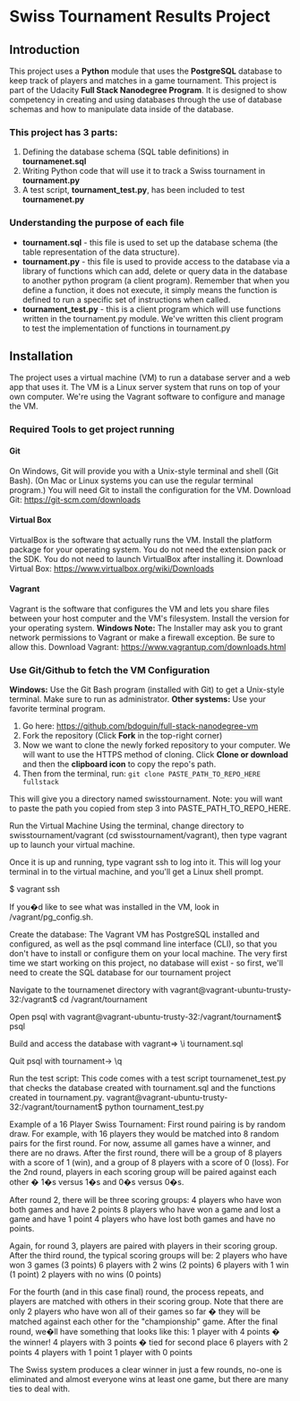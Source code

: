 # Swiss Tournament Results Project
## Introduction
This project uses a **Python** module that uses the **PostgreSQL** database to keep track of players and matches in a game tournament. This project is part of the Udacity **Full Stack Nanodegree Program**. It is designed to show competency in creating and using databases through the use of database schemas and how to manipulate data inside of the database.

### This project has 3 parts:
1. Defining the database schema (SQL table definitions) in **tournamenet.sql**
2. Writing Python code that will use it to track a Swiss tournament in **tournament.py**
3. A test script, **tournament_test.py**, has been included to test **tournamenet.py**

### Understanding the purpose of each file

- **tournament.sql**  - this file is used to set up the database schema (the table representation of the data structure).
- **tournament.py** - this file is used to provide access to the database via a library of functions which can add, delete or query data in the database to another python program (a client program). Remember that when you define a function, it does not execute, it simply means the function is defined to run a specific set of instructions when called.
- **tournament_test.py** - this is a client program which will use functions written in the tournament.py module. We've written this client program to test the implementation of functions in tournament.py

## Installation

The project uses a virtual machine (VM) to run a database server and a web app that uses it. The VM is a Linux server system that runs on top of your own computer. We're using the Vagrant software to configure and manage the VM.

### Required Tools to get project running

#### Git
On Windows, Git will provide you with a Unix-style terminal and shell (Git Bash). (On Mac or Linux systems you can use the regular terminal program.) You will need Git to install the configuration for the VM.
Download Git: https://git-scm.com/downloads

#### Virtual Box
VirtualBox is the software that actually runs the VM. Install the platform package for your operating system.  You do not need the extension pack or the SDK. You do not need to launch VirtualBox after installing it.
Download Virtual Box: https://www.virtualbox.org/wiki/Downloads

#### Vagrant
Vagrant is the software that configures the VM and lets you share files between your host computer and the VM's filesystem.  Install the version for your operating system. **Windows Note:** The Installer may ask you to grant network permissions to Vagrant or make a firewall exception. Be sure to allow this.
Download Vagrant: https://www.vagrantup.com/downloads.html

### Use Git/Github to fetch the VM Configuration

**Windows:** Use the Git Bash program (installed with Git) to get a Unix-style terminal. Make sure to run as administrator. **Other systems:** Use your favorite terminal program.

1. Go here: https://github.com/bdoguin/full-stack-nanodegree-vm
2. Fork the repository (Click **Fork** in the top-right corner)
3. Now we want to clone the newly forked repository to your computer. We will want to use the HTTPS method of cloning. Click **Clone or download** and then the **clipboard icon** to copy the repo's path.
4. Then from the terminal, run: `git clone PASTE_PATH_TO_REPO_HERE fullstack`

This will give you a directory named swisstournament. Note: you will want to paste the path you copied from step 3 into PASTE_PATH_TO_REPO_HERE.

Run the Virtual Machine
Using the terminal, change directory to swisstournament/vagrant (cd swisstournament/vagrant), then type vagrant up to launch your virtual machine. 

Once it is up and running, type vagrant ssh to log into it. This will log your terminal in to the virtual machine, and you'll get a Linux shell prompt.

$ vagrant ssh

If you�d like to see what was installed in the VM, look in /vagrant/pg_config.sh.

Create the database:
The Vagrant VM has PostgreSQL installed and configured, as well as the psql command line interface (CLI), so that you don't have to install or configure them on your local machine. The very first time we start working on this project, no database will exist - so first, we'll need to create the SQL database for our tournament project

Navigate to the tournamenet directory with
vagrant@vagrant-ubuntu-trusty-32:/vagrant$ cd /vagrant/tournament

Open psql with
vagrant@vagrant-ubuntu-trusty-32:/vagrant/tournament$ psql

Build and access the database with
vagrant=> \i tournament.sql

Quit psql with 
tournament-> \q

Run the test script:
This code comes with a test script tournamenet_test.py that checks the database created with tournament.sql and the functions created in tournament.py.
vagrant@vagrant-ubuntu-trusty-32:/vagrant/tournament$ python tournament_test.py

Example of a 16 Player Swiss Tournament:
First round pairing is by random draw. For example, with 16 players they would be matched into 8 random pairs for the first round. For now, assume all games have a winner, and there are no draws.
After the first round, there will be a group of 8 players with a score of 1 (win), and a group of 8 players with a score of 0 (loss). For the 2nd round, players in each scoring group will be paired against each other � 1�s versus 1�s and 0�s versus 0�s.

After round 2, there will be three scoring groups:
4 players who have won both games and have 2 points
8 players who have won a game and lost a game and have 1 point
4 players who have lost both games and have no points.

Again, for round 3, players are paired with players in their scoring group. After the third round, the typical scoring groups will be:
2 players who have won 3 games (3 points)
6 players with 2 wins (2 points)
6 players with 1 win (1 point)
2 players with no wins (0 points)

For the fourth (and in this case final) round, the process repeats, and players are matched with others in their scoring group. Note that there are only 2 players who have won all of their games so far � they will be matched against each other for the "championship" game. After the final round, we�ll have something that looks like this:
1 player with 4 points � the winner!
4 players with 3 points � tied for second place
6 players with 2 points
4 players with 1 point
1 player with 0 points

The Swiss system produces a clear winner in just a few rounds, no-one is eliminated and almost everyone wins at least one game, but there are many ties to deal with.

